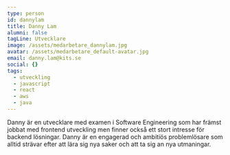 ```yaml
---
type: person
id: dannylam
title: Danny Lam
alumni: false
tagLine: Utvecklare
image: /assets/medarbetare_dannylam.jpg
avatar: /assets/medarbetare_default-avatar.jpg
email: danny.lam@kits.se
social: {}
tags:
  - utveckling
  - javascript
  - react
  - aws
  - java
---
```

D﻿anny är en utvecklare med examen i Software Engineering som har främst jobbat med frontend utveckling men finner också ett stort intresse för backend lösningar. Danny är en engagerad och ambitiös problemlösare som alltid strävar efter att lära sig nya saker och att ta sig an nya utmaningar.
